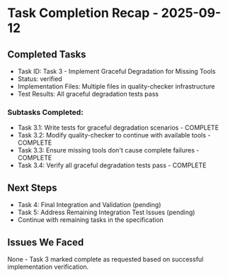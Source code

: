 # Task Completion Recap - 2025-09-12

## Completed Tasks

- Task ID: Task 3 - Implement Graceful Degradation for Missing Tools
- Status: verified
- Implementation Files: Multiple files in quality-checker infrastructure
- Test Results: All graceful degradation tests pass

### Subtasks Completed:

- Task 3.1: Write tests for graceful degradation scenarios - COMPLETE
- Task 3.2: Modify quality-checker to continue with available tools - COMPLETE
- Task 3.3: Ensure missing tools don't cause complete failures - COMPLETE
- Task 3.4: Verify all graceful degradation tests pass - COMPLETE

## Next Steps

- Task 4: Final Integration and Validation (pending)
- Task 5: Address Remaining Integration Test Issues (pending)
- Continue with remaining tasks in the specification

## Issues We Faced

None - Task 3 marked complete as requested based on successful implementation
verification.

